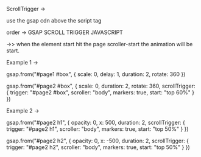 ScrollTrigger ->

use the gsap cdn above the script tag

order ->
    GSAP
    SCROLL TRIGGER
    JAVASCRIPT

->> when the element start hit the page scroller-start the animation will be start.




Example 1 ->

gsap.from("#page1 #box", {
    scale: 0,
    delay: 1,
    duration: 2,
    rotate: 360
})

gsap.from("#page2 #box", {
    scale: 0,
    duration: 2,
    rotate: 360,
    scrollTrigger: {
        trigger: "#page2 #box",
        scroller: "body",
        markers: true,
        start: "top 60%"
    }
})




Example 2 ->



gsap.from("#page2 h1", {
    opacity: 0,
    x: 500,
    duration: 2,
    scrollTrigger: {
        trigger: "#page2 h1",
        scroller: "body",
        markers: true,
        start: "top 50%"
    }
})

gsap.from("#page2 h2", {
    opacity: 0,
    x: -500,
    duration: 2,
    scrollTrigger: {
        trigger: "#page2 h2",
        scroller: "body",
        markers: true,
        start: "top 50%"
    }
})